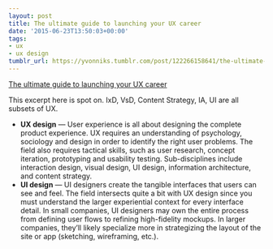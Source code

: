 ```yaml
---
layout: post
title: The ultimate guide to launching your UX career
date: '2015-06-23T13:50:03+00:00'
tags:
- ux
- ux design
tumblr_url: https://yvonniks.tumblr.com/post/122266158641/the-ultimate-guide-to-launching-your-ux-career
---
```

[The ultimate guide to launching your UX career](http://thenextweb.com/dd/2015/06/17/the-ultimate-guide-to-launching-your-ux-career/)  

This excerpt here is spot on. IxD, VsD, Content Strategy, IA, UI are all subsets of UX.&nbsp;

- **UX design** — User experience is all about designing the complete product experience. UX requires an understanding of psychology, sociology and design in order to identify the right user problems. The field also requires tactical skills, such as user research, concept iteration, prototyping and usability testing. Sub-disciplines include interaction design, visual design, UI design, information architecture, and content strategy.
- **UI design** — UI designers create the tangible interfaces that users can see and feel. The field intersects quite a bit with UX design since you must understand the larger experiential context for every interface detail. In small companies, UI designers may own the entire process from defining user flows to refining high-fidelity mockups. In larger companies, they’ll likely specialize more in strategizing the layout of the site or app (sketching, wireframing, etc.).  
  
